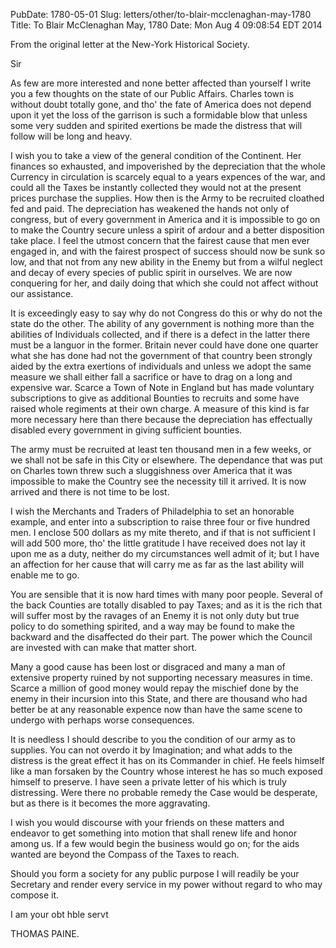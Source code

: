 PubDate: 1780-05-01
Slug: letters/other/to-blair-mcclenaghan-may-1780
Title: To Blair McClenaghan  May, 1780
Date: Mon Aug  4 09:08:54 EDT 2014

   From the original letter at the New-York Historical Society.

   Sir

   As few are more interested and none better affected than yourself I write
   you a few thoughts on the state of our Public Affairs. Charles town is
   without doubt totally gone, and tho' the fate of America does not depend
   upon it yet the loss of the garrison is such a formidable blow that unless
   some very sudden and spirited exertions be made the distress that will
   follow will be long and heavy.

   I wish you to take a view of the general condition of the Continent. Her
   finances so exhausted, and impoverished by the depreciation that the whole
   Currency in circulation is scarcely equal to a years expences of the war,
   and could all the Taxes be instantly collected they would not at the
   present prices purchase the supplies. How then is the Army to be
   recruited cloathed fed and paid. The depreciation has weakened the hands
   not only of congress, but of every government in America and it is
   impossible to go on to make the Country secure unless a spirit of ardour
   and a better disposition take place. I feel the utmost concern that the
   fairest cause that men ever engaged in, and with the fairest prospect of
   success should now be sunk so low, and that not from any new ability in
   the Enemy but from a wilful neglect and decay of every species of public
   spirit in ourselves. We are now conquering for her, and daily doing that
   which she could not affect without our assistance.

   It is exceedingly easy to say why do not Congress do this or why do not
   the state do the other. The ability of any government is nothing more than
   the abilities of Individuals collected, and if there is a defect in the
   latter there must be a languor in the former. Britain never could have
   done one quarter what she has done had not the government of that country
   been strongly aided by the extra exertions of individuals and unless we
   adopt the same measure we shall either fall a sacrifice or have to drag on
   a long and expensive war. Scarce a Town of Note in England but has made
   voluntary subscriptions to give as additional Bounties to recruits and
   some have raised whole regiments at their own charge. A measure of this
   kind is far more necessary here than there because the depreciation has
   effectually disabled every government in giving sufficient bounties.

   The army must be recruited at least ten thousand men in a few weeks, or we
   shall not be safe in this City or elsewhere. The dependance that was put
   on Charles town threw such a sluggishness over America that it was
   impossible to make the Country see the necessity till it arrived. It is
   now arrived and there is not time to be lost.

   I wish the Merchants and Traders of Philadelphia to set an honorable
   example, and enter into a subscription to raise three four or five hundred
   men. I enclose 500 dollars as my mite thereto, and if that is not
   sufficient I will add 500 more, tho' the little gratitude I have
   received does not lay it upon me as a duty, neither do my circumstances
   well admit of it; but I have an affection for her cause that will carry me
   as far as the last ability will enable me to go.

   You are sensible that it is now hard times with many poor people. Several
   of the back Counties are totally disabled to pay Taxes; and as it is the
   rich that will suffer most by the ravages of an Enemy it is not only duty
   but true policy to do something spirited, and a way may be found to make
   the backward and the disaffected do their part. The power which the
   Council are invested with can make that matter short.

   Many a good cause has been lost or disgraced and many a man of extensive
   property ruined by not supporting necessary measures in time. Scarce a
   million of good money would repay the mischief done by the enemy in their
   incursion into this State, and there are thousand who had better be at
   any reasonable expence now than have the same scene to undergo with
   perhaps worse consequences.

   It is needless I should describe to you the condition of our army as to
   supplies. You can not overdo it by Imagination; and what adds to the
   distress is the great effect it has on its Commander in chief. He feels
   himself like a man forsaken by the Country whose interest he has so much
   exposed himself to preserve. I have seen a private letter of his which is
   truly distressing. Were there no probable remedy the Case would be
   desperate, but as there is it becomes the more aggravating.

   I wish you would discourse with your friends on these matters and endeavor
   to get something into motion that shall renew life and honor among us. If
   a few would begin the business would go on; for the aids wanted are
   beyond the Compass of the Taxes to reach.

   Should you form a society for any public purpose I will readily be your
   Secretary and render every service in my power without regard to who may
   compose it.

   I am your obt hble servt

   THOMAS PAINE.


